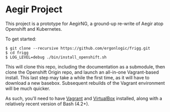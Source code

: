 Aegir Project
=============

This project is a prototype for AegirNG, a ground-up re-write of Aegir atop Openshift and Kubernetes.

To get started:

    $ git clone --recursive https://github.com/ergonlogic/frigg.git
    $ cd frigg
    $ LOG_LEVEL=debug ./bin/install_openshift.sh

This will clone this repo, including the documentation as a submodule, then
clone the Openshift Origin repo, and launch an all-in-one Vagrant-based
install. This last step may take a while the first time, as it will have to
download a new basebox. Subsequent rebuilds of the Vagrant environment will be
much quicker.

As such, you'll need to have [Vagrant](https://vagrantup.com) and
[VirtualBox](https://virtualbox.org) installed, along with a relatively recent
version of Bash (4.2+).
